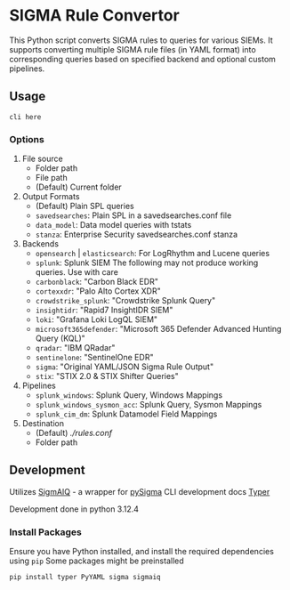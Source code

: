 # SIGMA Rule Convertor 
This Python script converts SIGMA rules to queries for various SIEMs. It supports converting multiple SIGMA rule files (in YAML format) into corresponding queries based on specified backend and optional custom pipelines.

## Usage
`cli here`
### Options
1. File source
   - Folder path
   - File path
   - (Default) Current folder
2. Output Formats
   - (Default) Plain SPL queries
   - `savedsearches`: Plain SPL in a savedsearches.conf file
   - `data_model`: Data model queries with tstats
   - `stanza`: Enterprise Security savedsearches.conf stanza
3. Backends
   - `opensearch` | `elasticsearch`: For LogRhythm and Lucene queries
   - `splunk`: Splunk SIEM
The following may not produce working queries. Use with care
   - `carbonblack`: "Carbon Black EDR"
   - `cortexxdr`: "Palo Alto Cortex XDR"
   - `crowdstrike_splunk`: "Crowdstrike Splunk Query"
   - `insightidr`: "Rapid7 InsightIDR SIEM"
   - `loki`: "Grafana Loki LogQL SIEM"
   - `microsoft365defender`: "Microsoft 365 Defender Advanced Hunting Query (KQL)"
   - `qradar`: "IBM QRadar"
   - `sentinelone`: "SentinelOne EDR"
   - `sigma`: "Original YAML/JSON Sigma Rule Output"
   - `stix`: "STIX 2.0 & STIX Shifter Queries"
4. Pipelines
   - `splunk_windows`: Splunk Query, Windows Mappings 
   - `splunk_windows_sysmon_acc`: Splunk Query, Sysmon Mappings 
   - `splunk_cim_dm`: Splunk Datamodel Field Mappings 
5. Destination
   - (Default) *./rules.conf*
   - Folder path

## Development
Utilizes [SigmAIQ](https://github.com/AttackIQ/SigmAIQ) - a wrapper for [pySigma](https://github.com/SigmaHQ/pySigma)
CLI development docs [Typer](https://typer.tiangolo.com/tutorial/options/callback-and-context/#validate-cli-parameters)

Development done in python 3.12.4
### Install Packages
Ensure you have Python installed, and install the required dependencies using `pip`
Some packages might be preinstalled

`pip install typer PyYAML sigma sigmaiq`
